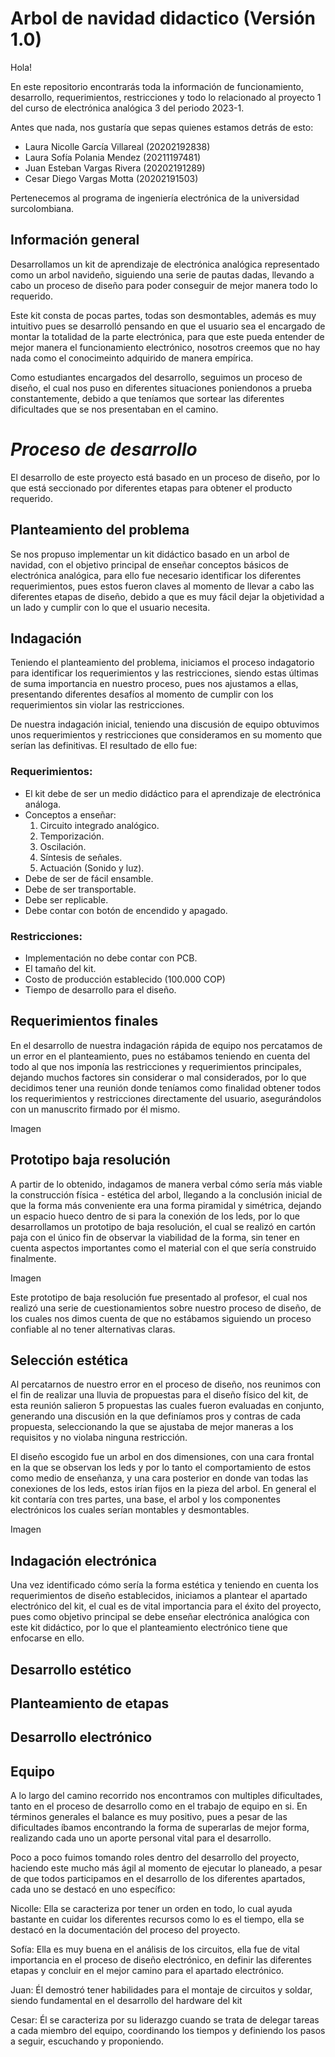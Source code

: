# **Arbol de navidad didactico (Versión 1.0)**

Hola!

En este repositorio encontrarás toda la información de funcionamiento, desarrollo, requerimientos, restricciones 
y todo lo relacionado al proyecto 1 del curso de electrónica analógica 3 del periodo 2023-1.

Antes que nada, nos gustaría que sepas quienes estamos detrás de esto:

  - Laura Nicolle García Villareal (20202192838)
  - Laura Sofía Polania Mendez (20211197481)
  - Juan Esteban Vargas Rivera (20202191289)
  - Cesar Diego Vargas Motta (20202191503)

Pertenecemos al programa de ingeniería electrónica de la universidad surcolombiana.

## Información general

Desarrollamos un kit de aprendizaje de electrónica analógica representado como un arbol navideño, siguiendo una 
serie de pautas dadas, llevando a cabo un proceso de diseño para poder conseguir de mejor manera todo lo requerido.

Este kit consta de pocas partes, todas son desmontables, además es muy intuitivo pues se desarrolló pensando en que
el usuario sea el encargado de montar la totalidad de la parte electrónica, para que este pueda entender de mejor 
manera el funcionamiento electrónico, nosotros creemos que no hay nada como el conocimeinto adquirido de manera empírica.

Como estudiantes encargados del desarrollo, seguimos un proceso de diseño, el cual nos puso en diferentes situaciones
poniendonos a prueba constantemente, debido a que teníamos que sortear las diferentes dificultades que se nos presentaban
en el camino.

# _**Proceso de desarrollo**_

El desarrollo de este proyecto está basado en un proceso de diseño, por lo que está seccionado por diferentes
etapas para obtener el producto requerido.

## **Planteamiento del problema**

Se nos propuso implementar un kit didáctico basado en un arbol de navidad, con el objetivo principal de 
enseñar conceptos básicos de electrónica analógica, para ello fue necesario identificar los diferentes 
requerimientos, pues estos fueron claves al momento de llevar a cabo las diferentes etapas de diseño,
debido a que es muy fácil dejar la objetividad a un lado y cumplir con lo que el usuario necesita.

## **Indagación** 

Teniendo el planteamiento del problema, iniciamos el proceso indagatorio para identificar los requerimientos 
y las restricciones, siendo estas últimas de suma importancia en nuestro proceso, pues nos ajustamos a ellas,
presentando diferentes desafíos al momento de cumplir con los requerimientos sin violar las restricciones.

De nuestra indagación inicial, teniendo una discusión de equipo obtuvimos unos requerimientos y restricciones
que consideramos en su momento que serían las definitivas. El resultado de ello fue:

### Requerimientos:
* El kit debe de ser un medio didáctico para el aprendizaje de electrónica análoga.
* Conceptos a enseñar:
   1. Circuito integrado analógico.
   2. Temporización. 
   3. Oscilación.
   4. Síntesis de señales.
   5. Actuación (Sonido y luz).
* Debe de ser de fácil ensamble.
* Debe de ser transportable.
* Debe ser replicable.
* Debe contar con botón de encendido y apagado.

### Restricciones:
* Implementación no debe contar con PCB.
* El tamaño del kit.
* Costo de producción establecido (100.000 COP)
* Tiempo de desarrollo para el diseño.

## **Requerimientos finales**

En el desarrollo de nuestra indagación rápida de equipo nos percatamos de un error en el planteamiento, pues
no estábamos teniendo en cuenta del todo al que nos imponía las restricciones y requerimientos principales,
dejando muchos factores sin considerar o mal considerados, por lo que decidimos tener una reunión donde teníamos 
como finalidad obtener todos los requerimientos y restricciones directamente del usuario, asegurándolos con un
manuscrito firmado por él mismo.


Imagen


## **Prototipo baja resolución**

A partir de lo obtenido, indagamos de manera verbal cómo sería más viable la construcción física - estética del
arbol, llegando a la conclusión inicial de que la forma más conveniente era una forma piramidal y simétrica, 
dejando un espacio hueco dentro de si para la conexión de los leds, por lo que desarrollamos un prototipo de
baja resolución, el cual se realizó en cartón paja con el único fin de observar la viabilidad de la forma, sin
tener en cuenta aspectos importantes como el material con el que sería construido finalmente.

Imagen

Este prototipo de baja resolución fue presentado al profesor, el cual nos realizó una serie de cuestionamientos
sobre nuestro proceso de diseño, de los cuales nos dimos cuenta de que no estábamos siguiendo un proceso confiable 
al no tener alternativas claras.

## **Selección estética**

Al percatarnos de nuestro error en el proceso de diseño, nos reunimos con el fin de realizar una lluvia de propuestas
para el diseño físico del kit, de esta reunión salieron 5 propuestas las cuales fueron evaluadas en conjunto, generando 
una discusión en la que definíamos pros y contras de cada propuesta, seleccionando la que se ajustaba de mejor maneras
a los requisitos y no violaba ninguna restricción.

El diseño escogido fue un arbol en dos dimensiones, con una cara frontal en la que se observan los leds y por lo tanto
el comportamiento de estos como medio de enseñanza, y una cara posterior en donde van todas las conexiones de los leds,
estos irían fijos en la pieza del arbol. En general el kit contaría con tres partes, una base, el arbol y los componentes
electrónicos los cuales serían montables y desmontables.

Imagen

## **Indagación electrónica**

Una vez identificado cómo sería la forma estética y teniendo en cuenta los requerimientos de diseño establecidos, iniciamos a
plantear el apartado electrónico del kit, el cual es de vital importancia para el éxito del proyecto, pues como objetivo principal
se debe enseñar electrónica analógica con este kit didáctico, por lo que el planteamiento electrónico tiene que enfocarse en ello.



## **Desarrollo estético**

## **Planteamiento de etapas**

## **Desarrollo electrónico**

## **Equipo**

A lo largo del camino recorrido nos encontramos con multiples dificultades, tanto en el proceso de desarrollo como
en el trabajo de equipo en si. En términos generales el balance es muy positivo, pues a pesar de las dificultades 
íbamos encontrando la forma de superarlas de mejor forma, realizando cada uno un aporte personal vital para el desarrollo.

Poco a poco fuimos tomando roles dentro del desarrollo del proyecto, haciendo este mucho más ágil al momento de ejecutar
lo planeado, a pesar de que todos participamos en el desarrollo de los diferentes apartados, cada uno se destacó en uno específico:

Nicolle: Ella se caracteriza por tener un orden en todo, lo cual ayuda bastante en cuidar los diferentes recursos como lo es el
         tiempo, ella se destacó en la documentación del proceso del proyecto. 

Sofía: Ella es muy buena en el análisis de los circuitos, ella fue de vital importancia en el proceso de diseño electrónico,
       en definir las diferentes etapas y concluir en el mejor camino para el apartado electrónico.

Juan: Él demostró tener habilidades para el montaje de circuitos y soldar, siendo fundamental en el desarrollo
      del hardware del kit

Cesar: Él se caracteriza por su liderazgo cuando se trata de delegar tareas a cada miembro del equipo, coordinando los tiempos
       y definiendo los pasos a seguir, escuchando y proponiendo.

